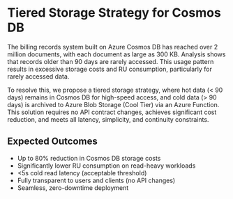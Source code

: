 # Tiered Storage Strategy for Cosmos DB

The billing records system built on Azure Cosmos DB has reached over 2 million documents, with each document as large as 300 KB. Analysis shows that records older than 90 days are rarely accessed. This usage pattern results in excessive storage costs and RU consumption, particularly for rarely accessed data.

To resolve this, we propose a tiered storage strategy, where hot data (< 90 days) remains in Cosmos DB for high-speed access, and cold data (> 90 days) is archived to Azure Blob Storage (Cool Tier) via an Azure Function. This solution requires no API contract changes, achieves significant cost reduction, and meets all latency, simplicity, and continuity constraints.

## Expected Outcomes

- Up to 80% reduction in Cosmos DB storage costs
- Significantly lower RU consumption on read-heavy workloads
- <5s cold read latency (acceptable threshold)
- Fully transparent to users and clients (no API changes)
- Seamless, zero-downtime deployment
